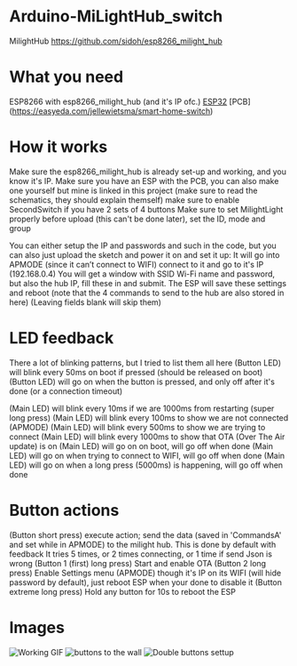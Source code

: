 # Arduino-MiLightHub_switch
 MilightHub https://github.com/sidoh/esp8266_milight_hub

# What you need
ESP8266 with esp8266_milight_hub (and it's IP ofc.)
[ESP32](https://dl.espressif.com/dl/package_esp32_index.json)
[PCB] (https://easyeda.com/jellewietsma/smart-home-switch)

# How it works
Make sure the esp8266_milight_hub is already set-up and working, and you know it's IP.
Make sure you have an ESP with the PCB, you can also make one yourself but mine is linked in this project (make sure to read the schematics, they should explain themself)
make sure to enable SecondSwitch if you have 2 sets of 4 buttons
Make sure to set MilightLight properly before upload (this can't be done later), set the ID, mode and group

You can either setup the IP and passwords and such in the code, but you can also just upload the sketch and power it on and set it up: 
It will go into APMODE (since it can’t connect to WIFI) connect to it and go to it's IP (192.168.0.4)
You will get a window with SSID Wi-Fi name and password, but also the hub IP, fill these in and submit. 
The ESP will save these settings and reboot (note that the 4 commands to send to the hub are also stored in here) (Leaving fields blank will skip them)

# LED feedback
There a lot of blinking patterns, but I tried to list them all here
(Button LED) will blink every 50ms on boot if pressed (should be released on boot)
(Button LED) will go on when the button is pressed, and only off after it's done (or a connection timeout)

(Main LED) will blink every 10ms if we are 1000ms from restarting (super long press)
(Main LED) will blink every 100ms to show we are not connected (APMODE)
(Main LED) will blink every 500ms to show we are trying to connect
(Main LED) will blink every 1000ms to show that OTA (Over The Air update) is on
(Main LED) will go on on boot, will go off when done
(Main LED) will go on when trying to connect to WIFI, will go off when done
(Main LED) will go on when a long press (5000ms) is happening, will go off when done

# Button actions
(Button short press) execute action; send the data (saved in 'CommandsA' and set while in APMODE) to the milight hub. This is done by default with feedback
It tries 5 times, or 2 times connecting, or 1 time if send Json is wrong
(Button 1 (first) long press) Start and enable OTA
(Button 2 long press) Enable Settings menu (APMODE) though it's IP on its WIFI (will hide password by default), just reboot ESP when your done to disable it
(Button extreme long press) Hold any button for 10s to reboot the ESP

# Images
![Working GIF](https://github.com/jellewie/Arduino-MiLightHub_switch/blob/master/Untitled%20Project.gif)
![buttons to the wall](https://raw.githubusercontent.com/jellewie/Arduino-MiLightHub_switch/master/3D/Single.jpg)
![Double buttons settup](https://raw.githubusercontent.com/jellewie/Arduino-MiLightHub_switch/master/3D/Double.jpg)
